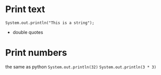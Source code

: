 # Print text
`System.out.println("This is a string");`
- double quotes

# Print numbers
the same as python
`System.out.println(32)`
`System.out.println(3 * 3)`